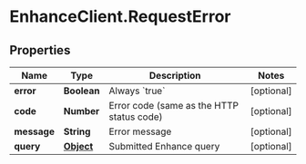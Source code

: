 # EnhanceClient.RequestError

## Properties

Name | Type | Description | Notes
------------ | ------------- | ------------- | -------------
**error** | **Boolean** | Always &#x60;true&#x60; | [optional] 
**code** | **Number** | Error code (same as the HTTP status code) | [optional] 
**message** | **String** | Error message | [optional] 
**query** | [**Object**](.md) | Submitted Enhance query | [optional] 


